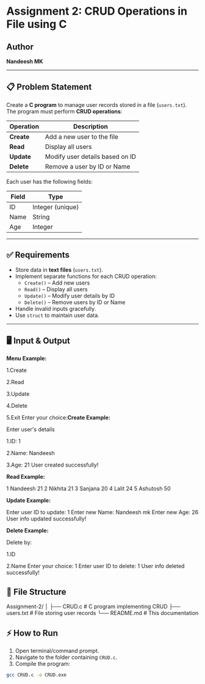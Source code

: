 # Assignment 2: CRUD Operations in File using C

## Author
**Nandeesh MK**

---

## 📋 Problem Statement
Create a **C program** to manage user records stored in a file (`users.txt`).  
The program must perform **CRUD operations**:

| Operation | Description |
|-----------|-------------|
| **Create** | Add a new user to the file |
| **Read**   | Display all users |
| **Update** | Modify user details based on ID |
| **Delete** | Remove a user by ID or Name |

Each user has the following fields:

| Field | Type |
|-------|------|
| ID    | Integer (unique) |
| Name  | String |
| Age   | Integer |

---

## ✅ Requirements

- Store data in **text files** (`users.txt`).
- Implement separate functions for each CRUD operation:
  - `Create()` – Add new users
  - `Read()` – Display all users
  - `Update()` – Modify user details by ID
  - `Delete()` – Remove users by ID or Name
- Handle invalid inputs gracefully.
- Use `struct` to maintain user data.

---

## 🖥 Input & Output

**Menu Example:**

1.Create

2.Read

3.Update

4.Delete

5.Exit
Enter your choice:**Create Example:**

Enter user's details

1.ID: 1

2.Name: Nandeesh

3.Age: 21
User created successfully!


**Read Example:**

1 Nandeesh 21
2 Nikhita 21
3 Sanjana 20
4 Lalit 24
5 Ashutosh 50

**Update Example:**

Enter user ID to update: 1
Enter new Name: Nandeesh mk
Enter new Age: 26
User info updated successfully!

**Delete Example:**

Delete by:

1.ID

2.Name
Enter your choice: 1
Enter user ID to delete: 1
User info deleted successfully!

## 📁 File Structure

Assignment-2/
│
├── CRUD.c # C program implementing CRUD
├── users.txt # File storing user records
└── README.md # This documentation


## ⚡ How to Run

1. Open terminal/command prompt.
2. Navigate to the folder containing `CRUD.c`.
3. Compile the program:

```bash
gcc CRUD.c -o CRUD.exe
